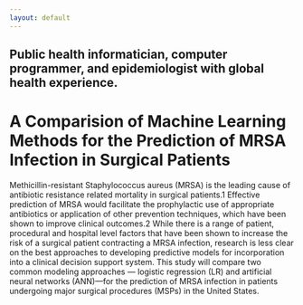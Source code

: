 ```yaml
---
layout: default
---
```


## Public health informatician, computer programmer, and epidemiologist with global health experience.

# A Comparision of Machine Learning Methods for the Prediction of MRSA Infection in Surgical Patients

Methicillin-resistant Staphylococcus aureus (MRSA) is the leading cause of antibiotic resistance related mortality in surgical patients.1 Effective prediction of MRSA would facilitate the prophylactic use of appropriate antibiotics or application of other prevention techniques, which have been shown to improve clinical outcomes.2  While there is a range of patient, procedural and hospital level factors that have been shown to increase the risk of a surgical patient contracting a MRSA infection, research is less clear on the best approaches to developing predictive models for incorporation into a clinical decision support system. This study will compare two common modeling approaches — logistic regression (LR) and artificial neural networks (ANN)—for the prediction of MRSA infection in patients undergoing major surgical procedures (MSPs) in the United States.